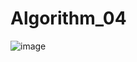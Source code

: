 # Algorithm_04




![image](https://user-images.githubusercontent.com/107406760/173401384-d3c176c2-1f0f-4aac-ae99-8907f9fa153a.png)
